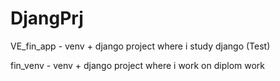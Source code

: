 # DjangPrj

VE_fin_app - venv + django project where i study django (Test)

fin_venv - venv + django project where i work on diplom work 
